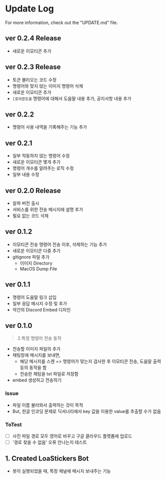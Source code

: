 # Update Log

For more information, check out the "UPDATE.md" file.

## ver 0.2.4 Release

- 새로운 이모티콘 추가

## ver 0.2.3 Release

- 토큰 불러오는 코드 수정
- 명령어와 맞지 않는 이미지 명령어 삭제
- 새로운 이모티콘 추가
- `[로아콘도움` 명령어에 대해서 도움말 내용 추가, 공지사항 내용 추가

## ver 0.2.2

- 명령어 사용 내역을 기록해주는 기능 추가

## ver 0.2.1

- 일부 작동하지 않는 명령어 수정
- 새로운 이모티콘 몇개 추가
- 명령어 개수를 알려주는 로직 수정
- 일부 내용 수정

## ver 0.2.0 Release

- 알파 버전 출시
- 서비스를 위한 전송 메시지에 설명 추가
- 필요 없는 코드 삭제

## ver 0.1.2

- 이모티콘 전송 명령어 전송 이후, 삭제하는 기능 추가
- 새로운 이모티콘 다중 추가
- gitignore 파일 추가
  - 이미지 Directory
  - MacOS Dump File

## ver 0.1.1

- 명령어 도움말 링크 삽입
- 일부 응답 메시지 수정 및 추가
- 약간의 Discord Embed 디자인

## ver 0.1.0

> 2.특정 명령어 전송 동작

- 전송할 이미지 파일의 추가
- 채팅창에 메시지를 보내면,
  - 해당 메시지를 스캔 => 명령어가 맞는지 검사한 후 이모티콘 전송, 도움말 출력 등의 동작을 함
  - 전송한 채팅을 txt 파일로 저장함
- embed 생성하고 전송하기

### Issue

- 파일 이름 불러와서 출력하는 것이 목적
- But, 한글 인코딩 문제로 딕셔너리에서 key 값을 이용한 value를 추출할 수가 없음

### ToTest

- [ ] 사진 파일 경로 모두 영어로 바꾸고 구글 클라우드 플랫폼에 업로드
- [ ] '경로 찾을 수 없음' 오류 안나는지 테스트

## 1. Created LoaStickers Bot

- 봇이 실행되었을 때, 특정 채널에 메시지 보내주는 기능
